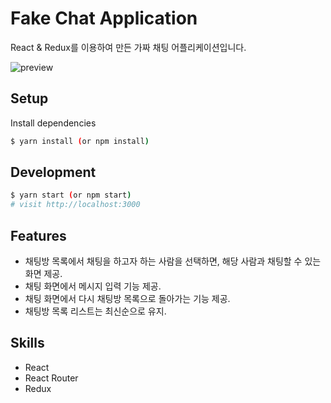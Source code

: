 # Fake Chat Application

React & Redux를 이용하여 만든 가짜 채팅 어플리케이션입니다.

![preview](https://github.com/hiiiii11/fake-chat/blob/master/public/%5BSHANA%5DChat%20Simulator%20-%20Chrome%202019-02-09%20%EC%98%A4%EC%A0%84%209_20_06.gif)

## Setup

Install dependencies

```sh
$ yarn install (or npm install)
```

## Development

```sh
$ yarn start (or npm start)
# visit http://localhost:3000
```

## Features
* 채팅방 목록에서 채팅을 하고자 하는 사람을 선택하면, 해당 사람과 채팅할 수 있는 화면 제공.
* 채팅 화면에서 메시지 입력 기능 제공.
* 채팅 화면에서 다시 채팅방 목록으로 돌아가는 기능 제공.
* 채팅방 목록 리스트는 최신순으로 유지.

## Skills
* React
* React Router
* Redux
